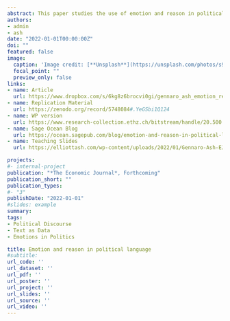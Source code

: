 ```yaml
---
abstract: This paper studies the use of emotion and reason in political discourse. Adopting computational-linguistics techniques to construct a validated text-based scale, we measure emotionality in 6 million speeches given in U.S. Congress over the years 1858-2014. Intuitively, emotionality spikes during times of war and is highest in speeches about patriotism. In the time series, emotionality was relatively low and stable in earlier years but increased significantly starting in the late 1970s. Across Congress Members, emotionality is higher for Democrats, for women, for ethnic/religious minorities, for the opposition party, and for members with ideologically extreme roll-call voting records.
authors:
- admin
- ash
date: "2022-01-01T00:00:00Z"
doi: ""
featured: false
image:
  caption: 'Image credit: [**Unsplash**](https://unsplash.com/photos/s9CC2SKySJM)'
  focal_point: ""
  preview_only: false
links:
- name: Article
  url: https://www.dropbox.com/s/6kg8z6brocvi0gi/gennaro_ash_emotion_reason.pdf?dl=0
- name: Replication Material
  url: https://zenodo.org/record/5748084#.YeGSbi1Q124
- name: WP version
  url: https://www.research-collection.ethz.ch/bitstream/handle/20.500.11850/468192/1/CLE_WP_2021_02.pdf
- name: Sage Ocean Blog
  url: https://ocean.sagepub.com/blog/emotion-and-reason-in-political-language
- name: Teaching Slides
  url: https://elliottash.com/wp-content/uploads/2022/01/Gennaro-Ash-EJ-Slides.pdf

projects:
#- internal-project
publication: "*The Economic Journal*, Forthcoming"
publication_short: ""
publication_types:
#- "3"
publishDate: "2022-01-01"
#slides: example
summary: 
tags: 
- Political Discourse
- Text as Data
- Emotions in Politics

title: Emotion and reason in political language
#subtitle: 
url_code: ''
url_dataset: ''
url_pdf: ''
url_poster: ''
url_project: ''
url_slides: ''
url_source: ''
url_video: ''
---
```


